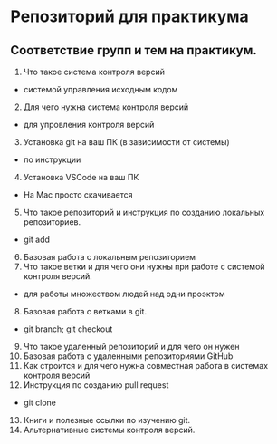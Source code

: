 # Репозиторий для практикума
## Соответствие групп и тем на практикум.

1. Что такое система контроля версий
* системой управления исходным кодом
2. Для чего нужна система контроля версий
* для упровления контроля версий
3. Установка git на ваш ПК (в зависимости от системы)
* по инструкции
4. Установка VSCode на ваш ПК
* На Mac просто скачивается
5. Что такое репозиторий и инструкция по созданию локальных репозиториев.
* git add
6. Базовая работа с локальным репозиторием
7. Что такое ветки и для чего они нужны при работе с системой контроля версий.
* для работы множеством людей над одни проэктом
8. Базовая работа с ветками в git.
* git branch; git checkout
9. Что такое удаленный репозиторий и для чего он нужен
10. Базовая работа с удаленными репозиториями GitHub
11. Как строится и для чего нужна совместная работа в системах контроля версий
12. Инструкция по созданию pull request
* git clone
13. Книги и полезные ссылки по изучению git.
14. Альтернативные системы контроля версий.
